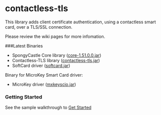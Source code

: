 # contactless-tls
This library adds client certificate authentication, using a contactless smart card, over a TLS/SSL connection.

Please review the wiki pages for more infomation.

###Latest Binaries

- SpongyCastle Core library ([core-1.51.0.0.jar](https://github.com/matthewcaperon/contactless-tls/blob/master/libs/core-1.51.0.0.jar?raw=true))
- Contactless-TLS library ([contactless-tls.jar](https://github.com/matthewcaperon/contactless-tls/blob/master/lib-cltls/dist/contactless-tls.jar?raw=true))
- SoftCard driver ([softcard.jar](https://github.com/matthewcaperon/contactless-tls/blob/master/card-drivers/softcard/dist/softcard.jar?raw=true))

Binary for MicroKey Smart Card driver:
- MicroKey driver ([mxkeyscio.jar](https://github.com/matthewcaperon/contactless-tls/blob/master/card-drivers/mxkeyscio.jar?raw=true))

### Getting Started
See the sample walkthrough to [Get Started](https://github.com/matthewcaperon/contactless-tls/wiki/Sample-Walkthrough)  

